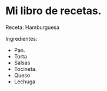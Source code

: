 # Mi libro de recetas.

Receta: Hamburguesa 

Ingredientes:
- Pan.
- Torta
- Salsas
- Tocineta.
- Queso
- Lechuga